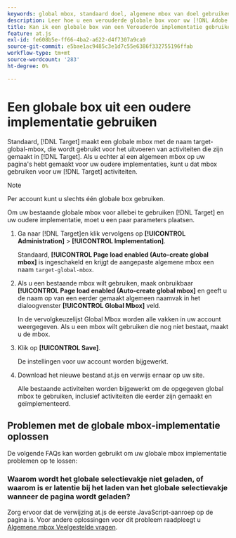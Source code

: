 ```yaml
---
keywords: global mbox, standaard doel, algemene mbox van doel gebruiken
description: Leer hoe u een verouderde globale box voor uw [!DNL Adobe Target] activiteiten als u al een global mbox op uw pagina's hebt gemaakt voor uw oudere implementaties.
title: Kan ik een globale box van een Verouderde implementatie gebruiken?
feature: at.js
exl-id: fe608b5e-ff66-4ba2-a622-d4f7307a9ca9
source-git-commit: e5bae1ac9485c3e1d7c55e6386f332755196ffab
workflow-type: tm+mt
source-wordcount: '283'
ht-degree: 0%

---
```


# Een globale box uit een oudere implementatie gebruiken

Standaard, [!DNL Target] maakt een globale mbox met de naam target-global-mbox, die wordt gebruikt voor het uitvoeren van activiteiten die zijn gemaakt in [!DNL Target]. Als u echter al een algemeen mbox op uw pagina&#39;s hebt gemaakt voor uw oudere implementaties, kunt u dat mbox gebruiken voor uw [!DNL Target] activiteiten.

>[!NOTE]
>
>Per account kunt u slechts één globale box gebruiken.

Om uw bestaande globale mbox voor allebei te gebruiken [!DNL Target] en uw oudere implementatie, moet u een paar parameters plaatsen.

1. Ga naar [!DNL Target]en klik vervolgens op **[!UICONTROL Administration]** > **[!UICONTROL Implementation]**.

   Standaard, **[!UICONTROL Page load enabled (Auto-create global mbox]** is ingeschakeld en krijgt de aangepaste algemene mbox een naam `target-global-mbox`.

1. Als u een bestaande mbox wilt gebruiken, maak onbruikbaar **[!UICONTROL Page load enabled (Auto-create global mbox]** en geeft u de naam op van een eerder gemaakt algemeen naamvak in het dialoogvenster **[!UICONTROL Global Mbox]** veld.

   In de vervolgkeuzelijst Global Mbox worden alle vakken in uw account weergegeven. Als u een mbox wilt gebruiken die nog niet bestaat, maakt u de mbox.

1. Klik op **[!UICONTROL Save]**.

   De instellingen voor uw account worden bijgewerkt.

1. Download het nieuwe bestand at.js en verwijs ernaar op uw site.

   Alle bestaande activiteiten worden bijgewerkt om de opgegeven global mbox te gebruiken, inclusief activiteiten die eerder zijn gemaakt en geïmplementeerd.

## Problemen met de globale mbox-implementatie oplossen

De volgende FAQs kan worden gebruikt om uw globale mbox implementatie problemen op te lossen:

### Waarom wordt het globale selectievakje niet geladen, of waarom is er latentie bij het laden van het globale selectievakje wanneer de pagina wordt geladen?

Zorg ervoor dat de verwijzing at.js de eerste JavaScript-aanroep op de pagina is. Voor andere oplossingen voor dit probleem raadpleegt u [Algemene mbox Veelgestelde vragen](/help/dev/implement/client-side/atjs/global-mbox/global-mbox-faq.md).
